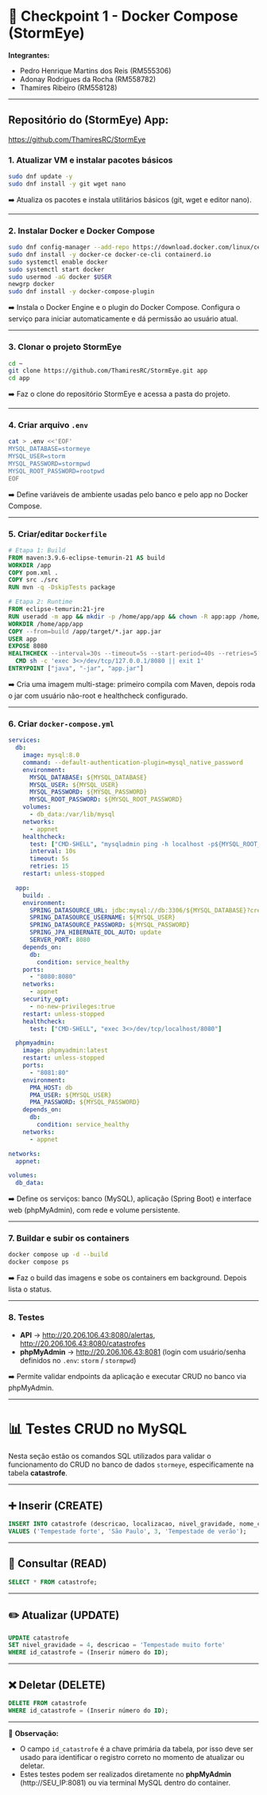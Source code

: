 # 🚀 Checkpoint 1 - Docker Compose (StormEye)

**Integrantes:**  
- Pedro Henrique Martins dos Reis (RM555306)  
- Adonay Rodrigues da Rocha (RM558782)  
- Thamires Ribeiro (RM558128)  

---

## Repositório do (StormEye) App:
https://github.com/ThamiresRC/StormEye

### 1. Atualizar VM e instalar pacotes básicos
```bash
sudo dnf update -y
sudo dnf install -y git wget nano
```
➡️ Atualiza os pacotes e instala utilitários básicos (git, wget e editor nano).

---

### 2. Instalar Docker e Docker Compose
```bash
sudo dnf config-manager --add-repo https://download.docker.com/linux/centos/docker-ce.repo
sudo dnf install -y docker-ce docker-ce-cli containerd.io
sudo systemctl enable docker
sudo systemctl start docker
sudo usermod -aG docker $USER
newgrp docker
sudo dnf install -y docker-compose-plugin
```
➡️ Instala o Docker Engine e o plugin do Docker Compose. Configura o serviço para iniciar automaticamente e dá permissão ao usuário atual.

---

### 3. Clonar o projeto StormEye
```bash
cd ~
git clone https://github.com/ThamiresRC/StormEye.git app
cd app
```
➡️ Faz o clone do repositório StormEye e acessa a pasta do projeto.

---

### 4. Criar arquivo `.env`
```bash
cat > .env <<'EOF'
MYSQL_DATABASE=stormeye
MYSQL_USER=storm
MYSQL_PASSWORD=stormpwd
MYSQL_ROOT_PASSWORD=rootpwd
EOF
```
➡️ Define variáveis de ambiente usadas pelo banco e pelo app no Docker Compose.

---

### 5. Criar/editar `Dockerfile`
```dockerfile
# Etapa 1: Build
FROM maven:3.9.6-eclipse-temurin-21 AS build
WORKDIR /app
COPY pom.xml .
COPY src ./src
RUN mvn -q -DskipTests package

# Etapa 2: Runtime
FROM eclipse-temurin:21-jre
RUN useradd -m app && mkdir -p /home/app/app && chown -R app:app /home/app
WORKDIR /home/app/app
COPY --from=build /app/target/*.jar app.jar
USER app
EXPOSE 8080
HEALTHCHECK --interval=30s --timeout=5s --start-period=40s --retries=5 \
  CMD sh -c 'exec 3<>/dev/tcp/127.0.0.1/8080 || exit 1'
ENTRYPOINT ["java", "-jar", "app.jar"]
```
➡️ Cria uma imagem multi-stage: primeiro compila com Maven, depois roda o jar com usuário não-root e healthcheck configurado.

---

### 6. Criar `docker-compose.yml`
```yaml
services:
  db:
    image: mysql:8.0
    command: --default-authentication-plugin=mysql_native_password
    environment:
      MYSQL_DATABASE: ${MYSQL_DATABASE}
      MYSQL_USER: ${MYSQL_USER}
      MYSQL_PASSWORD: ${MYSQL_PASSWORD}
      MYSQL_ROOT_PASSWORD: ${MYSQL_ROOT_PASSWORD}
    volumes:
      - db_data:/var/lib/mysql
    networks:
      - appnet
    healthcheck:
      test: ["CMD-SHELL", "mysqladmin ping -h localhost -p${MYSQL_ROOT_PASSWORD} --silent"]
      interval: 10s
      timeout: 5s
      retries: 15
    restart: unless-stopped

  app:
    build: .
    environment:
      SPRING_DATASOURCE_URL: jdbc:mysql://db:3306/${MYSQL_DATABASE}?createDatabaseIfNotExist=true&useSSL=false&allowPublicKeyRetrieval=true&serverTimezone=UTC
      SPRING_DATASOURCE_USERNAME: ${MYSQL_USER}
      SPRING_DATASOURCE_PASSWORD: ${MYSQL_PASSWORD}
      SPRING_JPA_HIBERNATE_DDL_AUTO: update
      SERVER_PORT: 8080
    depends_on:
      db:
        condition: service_healthy
    ports:
      - "8080:8080"
    networks:
      - appnet
    security_opt:
      - no-new-privileges:true
    restart: unless-stopped
    healthcheck:
      test: ["CMD-SHELL", "exec 3<>/dev/tcp/localhost/8080"]

  phpmyadmin:
    image: phpmyadmin:latest
    restart: unless-stopped
    ports:
      - "8081:80"
    environment:
      PMA_HOST: db
      PMA_USER: ${MYSQL_USER}
      PMA_PASSWORD: ${MYSQL_PASSWORD}
    depends_on:
      db:
        condition: service_healthy
    networks:
      - appnet

networks:
  appnet:

volumes:
  db_data:
```
➡️ Define os serviços: banco (MySQL), aplicação (Spring Boot) e interface web (phpMyAdmin), com rede e volume persistente.

---

### 7. Buildar e subir os containers
```bash
docker compose up -d --build
docker compose ps
```
➡️ Faz o build das imagens e sobe os containers em background. Depois lista o status.

---

### 8. Testes
- **API** → http://20.206.106.43:8080/alertas, http://20.206.106.43:8080/catastrofes  
- **phpMyAdmin** → http://20.206.106.43:8081 (login com usuário/senha definidos no `.env`: `storm` / `stormpwd`)

➡️ Permite validar endpoints da aplicação e executar CRUD no banco via phpMyAdmin.

---

# 📊 Testes CRUD no MySQL

Nesta seção estão os comandos SQL utilizados para validar o funcionamento do CRUD no banco de dados `stormeye`, especificamente na tabela **catastrofe**.

---

## ➕ Inserir (CREATE)

```sql
INSERT INTO catastrofe (descricao, localizacao, nivel_gravidade, nome_catastrofe)
VALUES ('Tempestade forte', 'São Paulo', 3, 'Tempestade de verão');
```

---

## 📖 Consultar (READ)

```sql
SELECT * FROM catastrofe;
```

---

## ✏️ Atualizar (UPDATE)

```sql
UPDATE catastrofe
SET nivel_gravidade = 4, descricao = 'Tempestade muito forte'
WHERE id_catastrofe = (Inserir número do ID);
```

---

## ❌ Deletar (DELETE)

```sql
DELETE FROM catastrofe 
WHERE id_catastrofe = (Inserir número do ID);
```

---

📌 **Observação:**  
- O campo `id_catastrofe` é a chave primária da tabela, por isso deve ser usado para identificar o registro correto no momento de atualizar ou deletar.  
- Estes testes podem ser realizados diretamente no **phpMyAdmin** (http://SEU_IP:8081) ou via terminal MySQL dentro do container.
